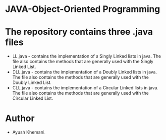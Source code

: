 # JAVA-Object-Oriented Programming

# The repository contains three .java files
- LL.java - contains the implementation of a Singly Linked lists in java. The file also contains the methods that are generally used with the Singly Linked List.
- DLL.java - contains the implementation of a Doubly Linked lists in java. The file also contains the methods that are generally used with the Doubly Linked List.
- CLL.java  - contains the implementation of a Circular Linked lists in java. The file also contains the methods that are generally used with the Circular Linked List.

# Author
- Ayush Khemani.